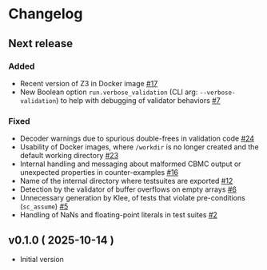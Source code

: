 # Changelog

## Next release

### Added
- Recent version of Z3 in Docker image [#17](https://github.com/ocamlpro/seacoral/pull/17)
- New Boolean option `run.verbose_validation` (CLI arg: `--verbose-validation`) to help with debugging of validator behaviors [#7](https://github.com/ocamlpro/seacoral/pull/7)

### Fixed
- Decoder warnings due to spurious double-frees in validation code [#24](https://github.com/OCamlPro/seacoral/pull/24)
- Usability of Docker images, where `/workdir` is no longer created and the default working directory [#23](https://github.com/OCamlPro/seacoral/pull/23)
- Internal handling and messaging about malformed CBMC output or unexpected properties in counter-examples [#16](https://github.com/OCamlPro/seacoral/pull/16)
- Name of the internal directory where testsuites are exported [#12](https://github.com/ocamlpro/seacoral/pull/12)
- Detection by the validator of buffer overflows on empty arrays [#6](https://github.com/ocamlpro/seacoral/pull/6)
- Unnecessary generation by Klee, of tests that violate pre-conditions (`sc_assume`) [#5](https://github.com/ocamlpro/seacoral/pull/5)
- Handling of NaNs and floating-point literals in test suites [#2](https://github.com/ocamlpro/seacoral/pull/2)


## v0.1.0 ( 2025-10-14 )

* Initial version
